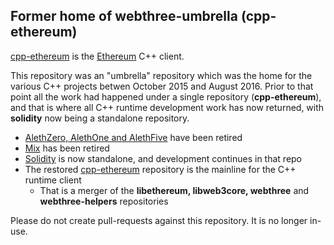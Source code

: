 ## Former home of webthree-umbrella (cpp-ethereum)

[cpp-ethereum](http://cpp-ethereum.org) is the [Ethereum](http://ethereum.org) C++ client.

This repository was an "umbrella" repository which was the home for the various C++
projects betwen October 2015 and August 2016.   Prior to that point all the work had happened
under a single repository (**cpp-ethereum**), and that is where all C++ runtime development
work has now returned, with **solidity** now being a standalone repository.

- [AlethZero, AlethOne and AlethFive](https://github.com/ethereum/alethzero) have been retired
- [Mix](https://github.com/ethereum/mix) has been retired
- [Solidity](https://github.com/ethereum/solidity) is now standalone, and development continues in that repo
- The restored [cpp-ethereum](https://github.com/ethereum/cpp-ethereum) repository is the mainline for the C++ runtime client
    - That is a merger of the **libethereum, libweb3core, webthree** and **webthree-helpers** repositories

Please do not create pull-requests against this repository.  It is no longer in-use.
